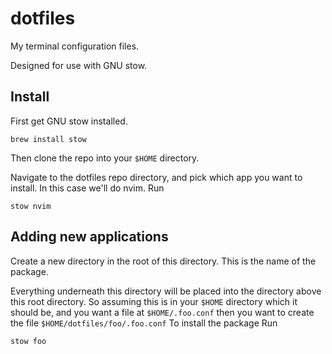 # dotfiles

My terminal configuration files.

Designed for use with GNU stow.

## Install

First get GNU stow installed.

```
brew install stow
```

Then clone the repo into your `$HOME` directory.

Navigate to the dotfiles repo directory, and pick which app you want to install.
In this case we'll do nvim. Run

```
stow nvim
```

## Adding new applications

Create a new directory in the root of this directory. This is the name of the package.

Everything underneath this directory will be placed into the directory above this root
directory. So assuming this is in your `$HOME` directory which it should be, and you want
a file at `$HOME/.foo.conf` then you want to create the file `$HOME/dotfiles/foo/.foo.conf`
To install the package Run

```bash
stow foo
```

